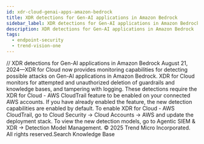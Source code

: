 ```yaml
---
id: xdr-cloud-genai-apps-amazon-bedrock
title: XDR detections for Gen-AI applications in Amazon Bedrock
sidebar_label: XDR detections for Gen-AI applications in Amazon Bedrock
description: XDR detections for Gen-AI applications in Amazon Bedrock
tags:
  - endpoint-security
  - trend-vision-one
---
```


/*<![CDATA[*/ $('#title').html($('meta[name=map-description]').attr('content')); /*]]>*/ XDR detections for Gen-AI applications in Amazon Bedrock August 21, 2024—XDR for Cloud now provides monitoring capabilities for detecting possible attacks on Gen-AI applications in Amazon Bedrock. XDR for Cloud monitors for attempted and unauthorized deletion of guardrails and knowledge bases, and tampering with logging. These detections require the XDR for Cloud - AWS CloudTrail feature to be enabled on your connected AWS accounts. If you have already enabled the feature, the new detection capabilities are enabled by default. To enable XDR for Cloud - AWS CloudTrail, go to Cloud Security → Cloud Accounts → AWS and update the deployment stack. To view the new detection models, go to Agentic SIEM & XDR → Detection Model Management. © 2025 Trend Micro Incorporated. All rights reserved.Search Knowledge Base